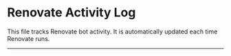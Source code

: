 # Renovate Activity Log

This file tracks Renovate bot activity. It is automatically updated each time Renovate runs.

---

